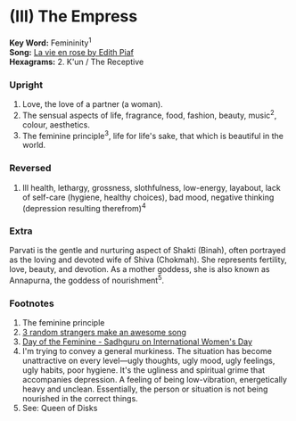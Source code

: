 # (III) The Empress

**Key Word:** Femininity<sup>1</sup>  
**Song:** [La vie en rose by Edith Piaf](https://www.youtube.com/watch?v=-0KvBnIvTFs)  
**Hexagrams:** 2. K'un / The Receptive



### Upright

1) Love, the love of a partner (a woman).
2) The sensual aspects of life, fragrance, food, fashion, beauty, music<sup>2</sup>, colour, aesthetics.
3) The feminine principle<sup>3</sup>, life for life's sake, that which is beautiful in the world.



### Reversed

1) Ill health, lethargy, grossness, slothfulness, low-energy, layabout, lack of self-care (hygiene, healthy choices), bad mood, negative thinking (depression resulting therefrom)<sup>4</sup>



### Extra

Parvati is the gentle and nurturing aspect of Shakti (Binah), often portrayed as the loving and devoted wife of Shiva (Chokmah). She represents fertility, love, beauty, and devotion. As a mother goddess, she is also known as Annapurna, the goddess of nourishment<sup>5</sup>.



### Footnotes

1. The feminine principle
2. [3 random strangers make an awesome song](https://www.youtube.com/watch?v=jr478w--dpE)
3. [Day of the Feminine - Sadhguru on International Women's Day](https://www.youtube.com/watch?v=SpZr7TNVDl0)
4. I'm trying to convey a general murkiness. The situation has become unattractive on every level—ugly thoughts, ugly mood, ugly feelings, ugly habits, poor hygiene. It's the ugliness and spiritual grime that accompanies depression. A feeling of being low-vibration, energetically heavy and unclean. Essentially, the person or situation is not being nourished in the correct things.
5. See: Queen of Disks


